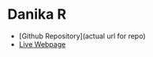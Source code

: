 # Danika R

- [Github Repository](actual url for repo)
- [Live Webpage](https://moogicity.github.io/D.R-Final-Project/index.html)
